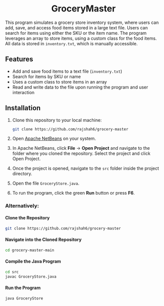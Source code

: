 <div align="center">

# GroceryMaster

</div>

This program simulates a grocery store inventory system, where users can add, save, and access food items stored in a large text file. Users can search for items using either the SKU or the item name. The program leverages an array to store items, using a custom class for the food items. All data is stored in `inventory.txt`, which is manually accessible.

## Features
- Add and save food items to a text file (`inventory.txt`)
- Search for items by SKU or name
- Uses a custom class to store items in an array
- Read and write data to the file upon running the program and user interaction

## Installation

1. Clone this repository to your local machine:

   ```bash
   git clone https://github.com/rajshah6/grocery-master
   ```

2.	Open [Apache NetBeans](https://netbeans.apache.org/front/main/download/) on your system.
3.	In Apache NetBeans, click **File** -> **Open Project** and navigate to the folder where you cloned the repository. Select the project and click Open Project.
4.	Once the project is opened, navigate to the `src` folder inside the project directory.
5.	Open the file `GroceryStore.java`.
6.	To run the program, click the green **Run** button or press **F6**.

### Alternatively:
#### Clone the Repository
```bash
git clone https://github.com/rajshah6/grocery-master
   ```

#### Navigate into the Cloned Repository
```bash
cd grocery-master-main
```

#### Compile the Java Program
```bash
cd src
javac GroceryStore.java
```

#### Run the Program
```bash
java GroceryStore
```
